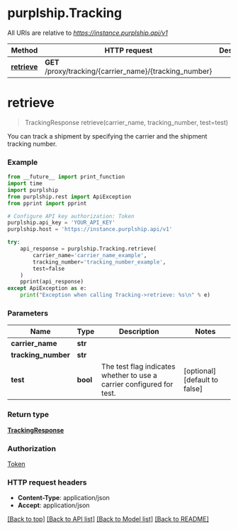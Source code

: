 # purplship.Tracking

All URIs are relative to *https://instance.purplship.api/v1*

Method | HTTP request | Description
------------- | ------------- | -------------
[**retrieve**](Tracking.md#retrieve) | **GET** /proxy/tracking/{carrier_name}/{tracking_number} | 


# **retrieve**
> TrackingResponse retrieve(carrier_name, tracking_number, test=test)



 You can track a shipment by specifying the carrier and the shipment tracking number. 

### Example
```python
from __future__ import print_function
import time
import purplship
from purplship.rest import ApiException
from pprint import pprint

# Configure API key authorization: Token
purplship.api_key = 'YOUR_API_KEY'
purplship.host = 'https://instance.purplship.api/v1'

try:
    api_response = purplship.Tracking.retrieve(
        carrier_name='carrier_name_example',
        tracking_number='tracking_number_example',
        test=false
    )
    pprint(api_response)
except ApiException as e:
    print("Exception when calling Tracking->retrieve: %s\n" % e)
```

### Parameters

Name | Type | Description  | Notes
------------- | ------------- | ------------- | -------------
 **carrier_name** | **str**|  | 
 **tracking_number** | **str**|  | 
 **test** | **bool**|  The test flag indicates whether to use a carrier configured for test.   | [optional] [default to false]

### Return type

[**TrackingResponse**](TrackingResponse.md)

### Authorization

[Token](../README.md#Token)

### HTTP request headers

 - **Content-Type**: application/json
 - **Accept**: application/json

[[Back to top]](#) [[Back to API list]](../README.md#documentation-for-api-endpoints) [[Back to Model list]](../README.md#documentation-for-models) [[Back to README]](../README.md)

